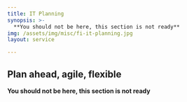 ```yaml
---
title: IT Planning
synopsis: >-
  **You should not be here, this section is not ready**
img: /assets/img/misc/fi-it-planning.jpg
layout: service

---
```


## Plan ahead, agile, flexible

**You should not be here, this section is not ready**
